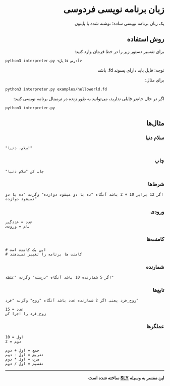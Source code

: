 <div dir="rtl">
  
# زبان برنامه نویسی فردوسی
یک زبان برنامه نویسی ساده؛ نوشته شده با پایتون


## روش استفاده
برای تفسیر دستور زیر را در خط فرمان وارد کنید:
</div>

```
python3 interpreter.py <آدرس فایل>
```

<div dir="rtl">
  
توجه: فایل باید دارای پسوند fd. باشد

برای مثال:
</div>

```
python3 interpreter.py examples/helloworld.fd
```
<div dir="rtl">

اگر در حال حاضر فایلی ندارید، می‌توانید به طور زنده در ترمینال برنامه نویسی کنید:
</div>
  
```
python3 interpreter.py
```
<div dir="rtl">


## مثال‌ها
### سلام دنیا
</div>

```plain
"سلام، دنیا!"
```
<div dir="rtl">
  
### چاپ
</div>

```plain
"چاپ کن "سلام دنیا
```
  <div dir="rtl">
  
### شرط‌ها
</div>

```plain
اگر 12 برابر 10 + 2 باشد آنگاه "ده با دو میشود دوازده" وگرنه "ده با دو نمیشود دوازده"
```
<div dir="rtl">
    
### ورودی
</div>

```plain
عدد = عددگیر
نام = ورودی
```
<div dir="rtl">

### کامنت‌ها
</div>

```plain
# این یک کامنت است
# کامنت ها برنامه را تغییر نمیدهند
```
<div dir="rtl">

### شمارنده
</div>

```plain
اگر 5 شمارنده 10 باشد آنگاه "درسته" وگرنه "غلطه"
```
<div dir="rtl">

### تابع‌ها
</div>

```plain
زوج_فرد یعنی اگر 2 شمارنده عدد باشد آنگاه "زوج" وگرنه "فرد"

عدد = 15
زوج_فرد را اجرا کن
```
<div dir="rtl">
  
### عملگرها
</div>

```plain
اول = 10
دوم = 2

جمع = اول + دوم
تفریق = اول - دوم
ضرب = اول * دوم
تقسیم = اول / دوم
```

* * *
<div dir="rtl">

**این مفسر به وسیله [SLY](https://sly.readthedocs.io/en/latest/sly.html) ساخته شده است**
</div>
